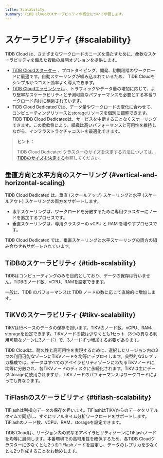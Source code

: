 ```yaml
---
title: Scalability
summary: TiDB Cloudのスケーラビリティの概念について学習します。
---
```


# スケーラビリティ {#scalability}

TiDB Cloud は、さまざまなワークロードのニーズを満たすために、柔軟なスケーラビリティを備えた複数の展開オプションを提供します。

-   [TiDB Cloudスターター](/tidb-cloud/select-cluster-tier.md#starter) 、プロトタイピング、開発、初期段階のワークロードに最適です。自動スケーリングが組み込まれているため、 TiDB Cloudをシンプルかつコスト効率よく導入できます。
-   [TiDB Cloudエッセンシャル](/tidb-cloud/select-cluster-tier.md#essential) 、トラフィックやデータ量の増加に応じて、より堅牢なスケーラビリティと予測可能なパフォーマンスを必要とする本番ワークロード向けに構築されています。
-   TiDB Cloud Dedicatedでは、データ量やワークロードの変化に合わせて、コンピューティングリソースとstorageリソースを個別に調整できます。TiDB TiDB Cloud Dedicatedは、サービスを中断することなくスケーリングできます。この柔軟性により、組織は高いパフォーマンスと可用性を維持しながら、インフラストラクチャコストを最適化できます。

> **ヒント：**
>
> TiDB Cloud Dedicated クラスターのサイズを決定する方法については、 [TiDBのサイズを決定する](/tidb-cloud/size-your-cluster.md)参照してください。

## 垂直方向と水平方向のスケーリング {#vertical-and-horizontal-scaling}

TiDB Cloud Dedicated は、垂直 (スケールアップ) スケーリングと水平 (スケールアウト) スケーリングの両方をサポートします。

-   水平スケーリングは、ワークロードを分散するために専用クラスターにノードを追加するプロセスです。
-   垂直スケーリングは、専用クラスターの vCPU と RAM を増やすプロセスです。

TiDB Cloud Dedicated では、垂直スケーリングと水平スケーリングの両方の組み合わせもサポートされています。

## TiDBのスケーラビリティ {#tidb-scalability}

TiDBはコンピューティングのみを目的としており、データの保存は行いません。TiDBのノード数、vCPU、RAMを設定できます。

一般に、TiDB のパフォーマンスは TiDB ノードの数に応じて直線的に増加します。

## TiKVのスケーラビリティ {#tikv-scalability}

TiKVは行ベースのデータの保存を担います。TiKVのノード数、vCPU、RAM、storageを設定できます。TiKVノードの数は少なくとも1セット（3つの異なる利用可能なゾーンに3ノード）で、3ノードずつ増加する必要があります。

TiDB Cloudは、耐久性と高可用性を実現するために、選択したリージョン内の3つの利用可能なゾーンにTiKVノードを均等にデプロイします。典型的な3レプリカ構成では、データはすべてのアベイラビリティゾーンにわたるTiKVノードに均等に分散され、各TiKVノードのディスクに永続化されます。TiKVは主にデータstorageに使用されますが、TiKVノードのパフォーマンスはワークロードによっても異なります。

## TiFlashのスケーラビリティ {#tiflash-scalability}

TiFlashは列指向データの保存を担います。TiFlashはTiKVからのデータをリアルタイムで同期し、すぐにリアルタイム分析ワークロードをサポートします。TiFlashのノード数、vCPU、RAM、storageを設定できます。

TiDB Cloudは、リージョン内の異なるアベイラビリティゾーンにTiFlashノードを均等に展開します。本番環境での高可用性を確保するため、各TiDB Cloudクラスターに少なくとも2つのTiFlashノードを設定し、データのレプリカを少なくとも2つ作成することをお勧めします。
